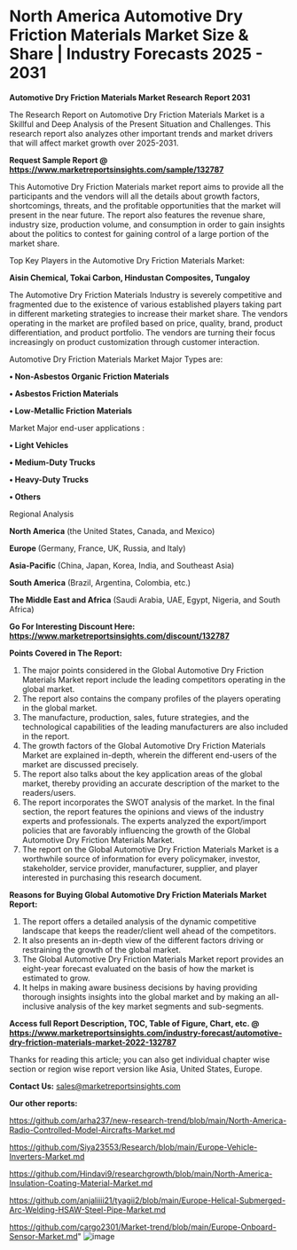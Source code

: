 # North America Automotive Dry Friction Materials Market Size & Share | Industry Forecasts 2025 - 2031

<strong>Automotive Dry Friction Materials Market Research Report 2031</strong>

The Research Report on Automotive Dry Friction Materials Market is a Skillful and Deep Analysis of the Present Situation and Challenges. This research report also analyzes other important trends and market drivers that will affect market growth over 2025-2031.

<strong>Request Sample Report @ <a href=https://www.marketreportsinsights.com/sample/132787>https://www.marketreportsinsights.com/sample/132787</a></strong>

This Automotive Dry Friction Materials market report aims to provide all the participants and the vendors will all the details about growth factors, shortcomings, threats, and the profitable opportunities that the market will present in the near future. The report also features the revenue share, industry size, production volume, and consumption in order to gain insights about the politics to contest for gaining control of a large portion of the market share.

Top Key Players in the Automotive Dry Friction Materials Market:

<strong>Aisin Chemical, Tokai Carbon, Hindustan Composites, Tungaloy</strong>

The Automotive Dry Friction Materials Industry is severely competitive and fragmented due to the existence of various established players taking part in different marketing strategies to increase their market share. The vendors operating in the market are profiled based on price, quality, brand, product differentiation, and product portfolio. The vendors are turning their focus increasingly on product customization through customer interaction.

Automotive Dry Friction Materials Market Major Types are:

<strong>• Non-Asbestos Organic Friction Materials

• Asbestos Friction Materials

• Low-Metallic Friction Materials</strong>

Market Major end-user applications :

<strong>• Light Vehicles

• Medium-Duty Trucks

• Heavy-Duty Trucks

• Others</strong>

Regional Analysis

</u><strong><b>North America</b></strong> (the United States, Canada, and Mexico)

<strong><b>Europe </b></strong>(Germany, France, UK, Russia, and Italy)

<strong><b>Asia-Pacific</b></strong> (China, Japan, Korea, India, and Southeast Asia)

<strong><b>South America</b></strong> (Brazil, Argentina, Colombia, etc.)

<strong><b>The Middle East and Africa</b></strong> (Saudi Arabia, UAE, Egypt, Nigeria, and South Africa)

<strong>Go For Interesting Discount Here: <a href=https://www.marketreportsinsights.com/discount/132787>https://www.marketreportsinsights.com/discount/132787</a></strong>

<strong>Points Covered in The Report:</strong>
<ol>
  <li>The major points considered in the Global Automotive Dry Friction Materials Market report include the leading competitors operating in the global market.</li>
  <li>The report also contains the company profiles of the players operating in the global market.</li>
  <li>The manufacture, production, sales, future strategies, and the technological capabilities of the leading manufacturers are also included in the report.</li>
  <li>The growth factors of the Global Automotive Dry Friction Materials Market are explained in-depth, wherein the different end-users of the market are discussed precisely.</li>
  <li>The report also talks about the key application areas of the global market, thereby providing an accurate description of the market to the readers/users.</li>
  <li>The report incorporates the SWOT analysis of the market. In the final section, the report features the opinions and views of the industry experts and professionals. The experts analyzed the export/import policies that are favorably influencing the growth of the Global Automotive Dry Friction Materials Market.</li>
  <li>The report on the Global Automotive Dry Friction Materials Market is a worthwhile source of information for every policymaker, investor, stakeholder, service provider, manufacturer, supplier, and player interested in purchasing this research document.</li>
</ol>
<strong>Reasons for Buying Global Automotive Dry Friction Materials Market Report:</strong>

<ol>
  <li>The report offers a detailed analysis of the dynamic competitive landscape that keeps the reader/client well ahead of the competitors.</li>
  <li>It also presents an in-depth view of the different factors driving or restraining the growth of the global market.</li>
  <li>The Global Automotive Dry Friction Materials Market report provides an eight-year forecast evaluated on the basis of how the market is estimated to grow.</li>
  <li>It helps in making aware business decisions by having providing thorough insights insights into the global market and by making an all-inclusive analysis of the key market segments and sub-segments.</li>
</ol>
<strong>Access full Report Description, TOC, Table of Figure, Chart, etc. @ <a href=https://www.marketreportsinsights.com/industry-forecast/automotive-dry-friction-materials-market-2022-132787>https://www.marketreportsinsights.com/industry-forecast/automotive-dry-friction-materials-market-2022-132787</a></strong>


Thanks for reading this article; you can also get individual chapter wise section or region wise report version like Asia, United States, Europe.

<strong>Contact Us:</strong>
sales@marketreportsinsights.com

<strong>Our other reports:</strong>

<a href=https://github.com/arha237/new-research-trend/blob/main/North-America-Radio-Controlled-Model-Aircrafts-Market.md>https://github.com/arha237/new-research-trend/blob/main/North-America-Radio-Controlled-Model-Aircrafts-Market.md</a>

<a href=https://github.com/Siya23553/Research/blob/main/Europe-Vehicle-Inverters-Market.md>https://github.com/Siya23553/Research/blob/main/Europe-Vehicle-Inverters-Market.md</a>

<a href=https://github.com/Hindavi9/researchgrowth/blob/main/North-America-Insulation-Coating-Material-Market.md>https://github.com/Hindavi9/researchgrowth/blob/main/North-America-Insulation-Coating-Material-Market.md</a>

<a href=https://github.com/anjaliiii21/tyagii2/blob/main/Europe-Helical-Submerged-Arc-Welding-HSAW-Steel-Pipe-Market.md>https://github.com/anjaliiii21/tyagii2/blob/main/Europe-Helical-Submerged-Arc-Welding-HSAW-Steel-Pipe-Market.md</a>

<a href=https://github.com/cargo2301/Market-trend/blob/main/Europe-Onboard-Sensor-Market.md>https://github.com/cargo2301/Market-trend/blob/main/Europe-Onboard-Sensor-Market.md</a>"
![image](https://github.com/user-attachments/assets/1cd9e82d-9183-4d10-9054-9eb9b0064529)
